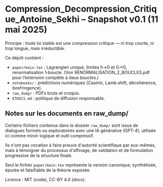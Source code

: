 
# Compression_Decompression_Critique_Antoine_Sekhi – Snapshot v0.1 (11 mai 2025)

Principe : toute loi stable est une compression critique — ni trop courte, ni trop longue, mais irréductible.

Ce dépôt contient :
- `paper/main.tex` : Lagrangien unique, limites ħ→0 et G→0, renormalisation 1‑boucle. (Voir RENORMALISATION_2_BOUCLES.pdf pour l’extension complète à deux boucles.)
- `notebooks/` : prédictions numériques (Casimir, Lamb‑shift, décohérence, birefringence).
- `raw_dump/` : PDFs bruts et croquis.
- `ETHICS.md` : politique de diffusion responsable.

## Notes sur les documents en raw_dump/

Certains fichiers contenus dans le dossier `raw_dump/` sont issus de dialogues formels ou exploratoires avec une IA générative (GPT-4), utilisée ici comme miroir logique et outil compressif.

Ils n'ont pas vocation à faire preuve d'autorité scientifique par eux-mêmes, mais à témoigner du processus d'affinage, de validation et de formulation progressive de la structure finale.

Seul le fichier `paper/main.tex` représente la version canonique, synthétisée, épurée et falsifiable de la théorie exposée.


Licence : MIT (code), CC-BY 4.0 (docs).

